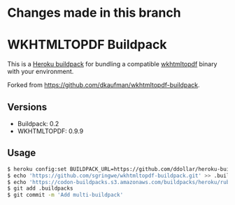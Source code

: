 # Changes made in this branch



# WKHTMLTOPDF Buildpack

This is a [Heroku buildpack][0] for bundling a compatible [wkhtmltopdf][1]
binary with your environment.

Forked from https://github.com/dkaufman/wkhtmltopdf-buildpack.

## Versions

* Buildpack:   0.2
* WKHTMLTOPDF: 0.9.9

## Usage

```bash
$ heroku config:set BUILDPACK_URL=https://github.com/ddollar/heroku-buildpack-multi.git
$ echo 'https://github.com/sgringwe/wkhtmltopdf-buildpack.git' >> .buildpacks
$ echo 'https://codon-buildpacks.s3.amazonaws.com/buildpacks/heroku/ruby.tgz' >> .buildpacks
$ git add .buildpacks
$ git commit -m 'Add multi-buildpack'
```

[0]: http://devcenter.heroku.com/articles/buildpacks
[1]: http://code.google.com/p/wkhtmltopdf/
